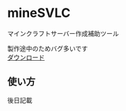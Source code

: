 # mineSVLC
マインクラフトサーバー作成補助ツール  
  
製作途中のためバグ多いです  
[ダウンロード](https://github.com/tikitiki0370/mineSVLC/releases/tag/v0.0.1)

## 使い方
後日記載
